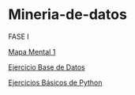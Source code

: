 # Mineria-de-datos

FASE I

[Mapa Mental 1](https://github.com/VeroAguilar/Mineria-de-datos/blob/main/MapaMental_1_1855188.pdf)


[Ejercicio Base de Datos](https://github.com/Danielaht03/Mineria-de-Datos/blob/main/Equipo_8-Ejercicio%20base%20de%20datos.pdf)


[Ejercicios Básicos de Python](https://github.com/VeroAguilar/Mineria-de-datos/blob/main/Ej_Python_1855188.ipynb)
